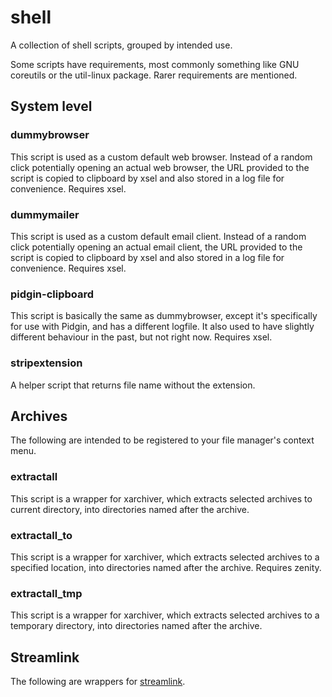 # shell
A collection of shell scripts, grouped by intended use.

Some scripts have requirements, most commonly something like GNU coreutils or the util-linux package. Rarer requirements are mentioned.

## System level
### dummybrowser
This script is used as a custom default web browser. Instead of a random click potentially opening an actual web browser, the URL provided to the script is copied to clipboard by xsel and also stored in a log file for convenience. Requires xsel.
### dummymailer
This script is used as a custom default email client. Instead of a random click potentially opening an actual email client, the URL provided to the script is copied to clipboard by xsel and also stored in a log file for convenience. Requires xsel.
### pidgin-clipboard
This script is basically the same as dummybrowser, except it's specifically for use with Pidgin, and has a different logfile. It also used to have slightly different behaviour in the past, but not right now. Requires xsel.
### stripextension
A helper script that returns file name without the extension.

## Archives
The following are intended to be registered to your file manager's context menu.
### extractall
This script is a wrapper for xarchiver, which extracts selected archives to current directory, into directories named after the archive.
### extractall_to
This script is a wrapper for xarchiver, which extracts selected archives to a specified location, into directories named after the archive. Requires zenity.
### extractall_tmp
This script is a wrapper for xarchiver, which extracts selected archives to a temporary directory, into directories named after the archive.

## Streamlink
The following are wrappers for [streamlink](/streamlink/streamlink).
